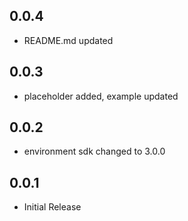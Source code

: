 ## 0.0.4

- README.md updated

## 0.0.3

- placeholder added, example updated

## 0.0.2

- environment sdk changed to 3.0.0

## 0.0.1

- Initial Release